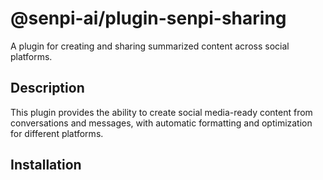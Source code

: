 # @senpi-ai/plugin-senpi-sharing

A plugin for creating and sharing summarized content across social platforms.

## Description

This plugin provides the ability to create social media-ready content from conversations and messages, with automatic formatting and optimization for different platforms.

## Installation
